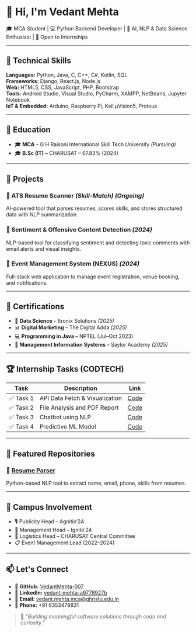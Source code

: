 # 👋 Hi, I'm Vedant Mehta

🎓 MCA Student | 💻 Python Backend Developer | 🤖 AI, NLP & Data Science Enthusiast | 🚀 Open to Internships

---

## 🔧 Technical Skills

**Languages:** Python, Java, C, C++, C#, Kotlin, SQL  
**Frameworks:** Django, React.js, Node.js  
**Web:** HTML5, CSS, JavaScript, PHP, Bootstrap  
**Tools:** Android Studio, Visual Studio, PyCharm, XAMPP, NetBeans, Jupyter Notebook  
**IoT & Embedded:** Arduino, Raspberry Pi, Keil µVision5, Proteus

---

## 📘 Education

- 🎓 **MCA** – G H Raisoni International Skill Tech University *(Pursuing)*
- 🎓 **B.Sc (IT)** – CHARUSAT – 67.83% (2024)

---

## 🚀 Projects

### 🔹 ATS Resume Scanner *(Skill-Match)* *(Ongoing)*
AI-powered tool that parses resumes, scores skills, and stores structured data with NLP summarization.

### 🔹 Sentiment & Offensive Content Detection *(2024)*
NLP-based tool for classifying sentiment and detecting toxic comments with email alerts and visual insights.

### 🔹 Event Management System (NEXUS) *(2024)*
Full-stack web application to manage event registration, venue booking, and notifications.

---

## 💼 Certifications

- 🧠 **Data Science** – Itronix Solutions *(2025)*
- 📊 **Digital Marketing** – The Digital Adda *(2025)*
- 💻 **Programming in Java** – NPTEL (Jul–Oct 2023)
- 🧾 **Management Information Systems** – Saylor Academy *(2025)*

---

## 🏆 Internship Tasks (CODTECH)

| Task | Description | Link |
|------|-------------|------|
| ✅ Task 1 | API Data Fetch & Visualization | [Code](https://github.com/VedantMehta-007/MCA_Python_Internship_Tasks/tree/main/Task%201%20-%20API%20Data%20Visualization) |
| ✅ Task 2 | File Analysis and PDF Report | [Code](https://github.com/VedantMehta-007/MCA_Python_Internship_Tasks/tree/main/Task%202%20-%20File%20Analysis%20and%20PDF%20Report) |
| ✅ Task 3 | Chatbot using NLP | [Code](https://github.com/VedantMehta-007/MCA_Python_Internship_Tasks/tree/main/Task%203%20-%20NLP%20Chatbot) |
| ✅ Task 4 | Predictive ML Model | [Code](https://github.com/VedantMehta-007/MCA_Python_Internship_Tasks/tree/main/Task%204%20-%20Predictive%20Model) |

---

## 📌 Featured Repositories

### 🔗 [Resume Parser](https://github.com/VedantMehta-007/Resume_parser)
Python-based NLP tool to extract name, email, phone, skills from resumes.

---

## 📢 Campus Involvement

- 🎙️ Publicity Head – Agnitio’24
- 🧠 Management Head – Ignite’24
- 🎯 Logistics Head – CHARUSAT Central Committee
- 📋 Event Management Lead (2022–2024)

---

## 📫 Let's Connect

- 🔗 **GitHub:** [VedantMehta-007](https://github.com/VedantMehta-007)
- 💼 **LinkedIn:** [vedant-mehta-a9778927b](https://www.linkedin.com/in/vedant-mehta-a9778927b)
- 📧 **Email:** vedant.mehta.mca@ghristu.edu.in
- 📱 **Phone:** +91 6353478831

> 🌟 *“Building meaningful software solutions through code and curiosity.”*
